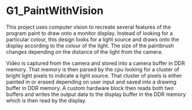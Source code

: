 # G1_PaintWithVision

This project uses computer vision to recreate several features of the program paint to draw onto a monitor display. Instead of looking for a particular colour, this design looks for a light source and draws onto the display according to the colour of the light. The size of the paintbrush changes depending on the distance of the light from the camera.

Video is captured from the camera and stored into a camera buffer in DDR memory. That memory is then parsed by the cpu looking for a cluster of bright light pixels to indicate a light source. That cluster of pixels is either painted in or erased depending on user input and saved into a drawing buffer in DDR memory. A custom hardware block then reads both two buffers and writes the output data to the display buffer in the DDR memory which is then read by the display.
